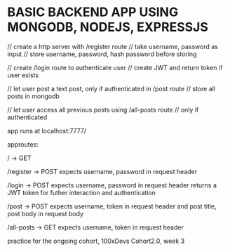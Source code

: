# BASIC BACKEND APP USING MONGODB, NODEJS, EXPRESSJS

// create a http server with /register route 
// take username, password as input 
// store username, password, hash password before storing

// create /login route to authenticate user
// create JWT and return token if user exists

// let user post a text post, only if authenticated in /post route
// store all posts in mongodb

// let user access all previous posts using /all-posts route
// only if authenticated

app runs at localhost:7777/

approutes:

/ -> GET

/register -> POST expects username, password in request header

/login -> POST expects username, password in request header
returns a JWT token for futher interaction and authentication

/post -> POST expects username, token in request header and post title, post body in request body

/all-posts -> GET expects username, token in request header

practice for the ongoing cohort, 100xDevs Cohort2.0, week 3

